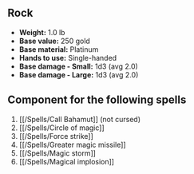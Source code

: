## Rock
- **Weight:** 1.0 lb
- **Base value:** 250 gold
- **Base material:** Platinum
- **Hands to use:** Single-handed
- **Base damage - Small:** 1d3 (avg 2.0)
- **Base damage - Large:** 1d3 (avg 2.0)

## Component for the following spells

1. [[/Spells/Call Bahamut]] (not cursed)
2. [[/Spells/Circle of magic]]
3. [[/Spells/Force strike]]
4. [[/Spells/Greater magic missile]]
5. [[/Spells/Magic storm]]
6. [[/Spells/Magical implosion]]
